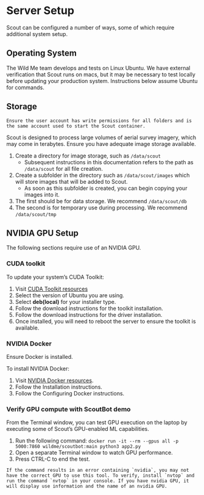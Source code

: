 # Server Setup

Scout can be configured a number of ways, some of which require additional system setup.

## Operating System
The Wild Me team develops and tests on Linux Ubuntu. We have external verification that Scout runs on macs, but it may be necessary to test locally before updating your production system. Instructions below assume Ubuntu for commands.

## Storage

```{warning}
Ensure the user account has write permissions for all folders and is the same account used to start the Scout container.
```

Scout is designed to process large volumes of aerial survey imagery, which may come in terabytes. Ensure you have adequate image storage available.

1. Create a directory for image storage, such as `/data/scout`
    * Subsequent instructions in this documentation refers to the path as `/data/scout` for all file creation.
2. Create a subfolder in the directory such as `/data/scout/images` which will store images that will be added to Scout.
    * As soon as this subfolder is created, you can begin copying your images into it.
3. The first should be for data storage. We recommend `/data/scout/db`
4. The second is for temporary use during processing. We recommend `/data/scout/tmp`

## NVIDIA GPU Setup
The following sections require use of an NVIDIA GPU.

### CUDA toolkit

To update your system’s CUDA Toolkit:

1. Visit [CUDA Toolkit resources](https://developer.nvidia.com/cuda-downloads?target_os=Linux&amp;amp;target_arch=x86_64&amp;amp;Distribution=Ubuntu)
2. Select the version of Ubuntu you are using.
3. Select **deb(local)** for your installer type.
4. Follow the download instructions for the toolkit installation.
5. Follow the download instructions for the driver installation.
6. Once installed, you will need to reboot the server to ensure the toolkit is available.

### NVIDIA Docker

Ensure Docker is installed.

To install NVIDIA Docker:

1. Visit [NVIDIA Docker resources](https://docs.nvidia.com/datacenter/cloud-native/container-toolkit/install-guide.html#docker).
2. Follow the Installation instructions.
3. Follow the Configuring Docker instructions.

### Verify GPU compute with ScoutBot demo

From the Terminal window, you can test GPU execution on the laptop by executing some of Scout’s GPU-enabled ML capabilities.

1. Run the following command: `docker run -it --rm --gpus all -p 5000:7860 wildme/scoutbot:main python3 app2.py`
2. Open a separate Terminal window to watch GPU performance.
3. Press CTRL-C to end the test.

```{note}
If the command results in an error containing `nvidia`, you may not have the correct GPU to use this tool. To verify, install `nvtop` and run the command `nvtop` in your console. If you have nvidia GPU, it will display use information and the name of an nvidia GPU. 
```
